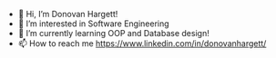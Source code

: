 - 👋 Hi, I’m Donovan Hargett!
- 👀 I’m interested in Software Engineering 
- 🌱 I’m currently learning OOP and Database design! 
- 📫 How to reach me https://www.linkedin.com/in/donovanhargett/

<!---
donovanhargett/donovanhargett is a ✨ special ✨ repository because its `README.md` (this file) appears on your GitHub profile.
You can click the Preview link to take a look at your changes.
--->
